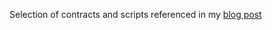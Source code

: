 Selection of contracts and scripts referenced in my [blog post](https://abdullathedruid.github.io/smart%20contract/on-topic-of-gas-optimisation/)
